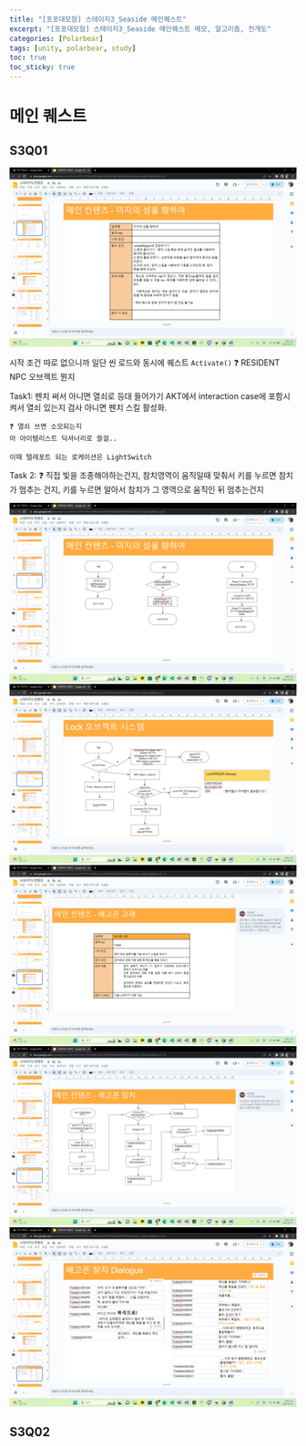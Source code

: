 ```yaml
---
title: "[포포대모험] 스테이지3_Seaside 메인퀘스트"
excerpt: "[포포대모험] 스테이지3_Seaside 메인퀘스트 메모, 알고리즘, 전개도"
categories: [Polarbear]
tags: [unity, polarbear, study]
toc: true
toc_sticky: true
---
```


# 메인 퀘스트

## S3Q01

![fail to bring](/assets/Image/polarbear/s3q03.png)

시작 조건 따로 없으니까 일단 씬 로드와 동시에 퀘스트 `Activate()`
❓ RESIDENT NPC 오브젝트 뭔지

Task1: 펜치 써서 아니면 열쇠로 등대 들어가기
    AKT에서 interaction case에 포함시켜서 열쇠 있는지 검사 아니면 펜치 스킬 활성화.

    ❓ 열쇠 쓰면 소모되는지
    아 아이템리스트 딕셔너리로 쓸걸..
     
    이때 텔레포트 되는 로케이션은 LightSwitch

Task 2: ❓ 직접 빛을 조종해야하는건지, 참치영역이 움직일때 맞춰서 키를 누르면 참치가 멈추는 건지, 키를 누르면 알아서 참치가 그 영역으로 움직인 뒤 멈추는건지

![fail to bring](/assets/Image/polarbear/s3q03_1.png)
![fail to bring](/assets/Image/polarbear/s3q03_2.png)
![fail to bring](/assets/Image/polarbear/s3q03_3.png)
![fail to bring](/assets/Image/polarbear/s3q03_4.png)
![fail to bring](/assets/Image/polarbear/s3q03_5.png)




## S3Q02
